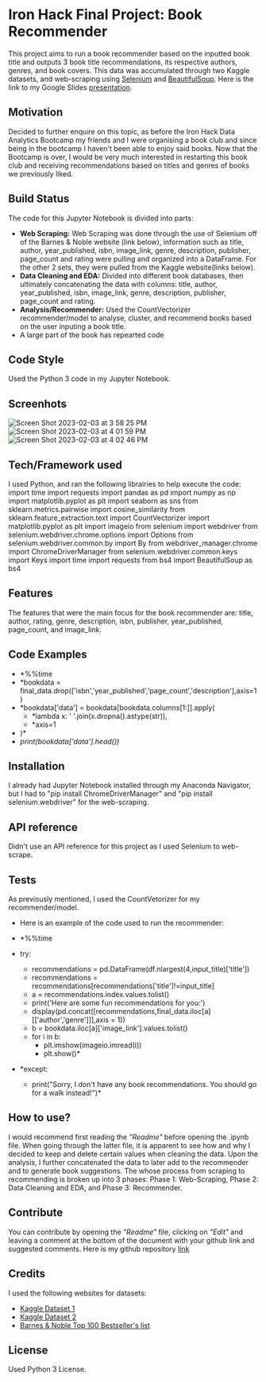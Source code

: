# Iron Hack Final Project: Book Recommender
This project aims to run a book recommender based on the inputted book title and outputs 3 book title recommendations, its respective authors, genres, and book covers. This data was accumulated through two Kaggle datasets, and web-scraping using [Selenium](https://selenium-python.readthedocs.io/) and [BeautifulSoup](https://www.crummy.com/software/BeautifulSoup/bs4/doc/). Here is the link to my Google Slides  [presentation](https://docs.google.com/presentation/d/1DpB_7iD-pqaU0gNgE7iDsF7sMrAUeTNN147uk_t6Wqk/edit?usp=sharing). 

## Motivation
Decided to further enquire on this topic, as before the Iron Hack Data Analytics Bootcamp my friends and I were organising a book club and since being in the bootcamp I haven't been able to enjoy said books. Now that the Bootcamp is over, I would be very much interested in restarting this book club and receiving recommendations based on titles and genres of books we previously liked.  

## Build Status
The code for this Jupyter Notebook is divided into parts: 
  - __Web Scraping:__ Web Scraping was done through the use of Selenium off of the Barnes & Noble website (link below), information such as title, author, year_published, isbn,    image_link, genre, description, publisher, page_count and rating were pulling and organized into a DataFrame. For the other 2 sets, they were pulled from the Kaggle website(links below).
  - __Data Cleaning and EDA:__ Divided into different book databases, then ultimately concatenating the data with columns: title, author, year_published, isbn,    image_link, genre, description, publisher, page_count and rating.
  - __Analysis/Recommender:__ Used the CountVectorizer recommender/model to analyse, cluster, and recommend books based on the user inputing a book title.
  - A large part of the book has repearted code

## Code Style
Used the Python 3 code in my Jupyter Notebook.

## Screenhots
![Screen Shot 2023-02-03 at 3 58 25 PM](https://user-images.githubusercontent.com/117981133/216635192-9e74001c-fca9-4a88-a20d-6aa9c48a7b32.png)
![Screen Shot 2023-02-03 at 4 01 59 PM](https://user-images.githubusercontent.com/117981133/216636080-24acca1b-ed76-4fa7-a2f7-a3c42e013907.png)
![Screen Shot 2023-02-03 at 4 02 46 PM](https://user-images.githubusercontent.com/117981133/216636282-25bb0e4d-6587-473a-afa1-a71c20431419.png)


## Tech/Framework used
I used Python, and ran the following librairies to help execute the code:
import time
import requests
import pandas as pd
import numpy as np
import matplotlib.pyplot as plt
import seaborn as sns
from sklearn.metrics.pairwise import cosine_similarity
from sklearn.feature_extraction.text import CountVectorizer
import matplotlib.pyplot as plt
import imageio
from selenium import webdriver
from selenium.webdriver.chrome.options import Options
from selenium.webdriver.common.by import By
from webdriver_manager.chrome import ChromeDriverManager
from selenium.webdriver.common.keys import Keys
import time
import requests
from bs4 import BeautifulSoup as bs4

## Features
The features that were the main focus for the book recommender are: title, author, rating, genre, description, isbn, publisher, year_published, page_count, and image_link. 

## Code Examples
- *%%time
- *bookdata = final_data.drop(['isbn','year_published','page_count','description'],axis=1)
- *bookdata['data'] = bookdata[bookdata.columns[1:]].apply(
    - *lambda x: ' '.join(x.dropna().astype(str)),
    - *axis=1
- )*
- *print(bookdata['data'].head())*

## Installation
I already had Jupyter Notebook installed through my Anaconda Navigator, but I had to "pip install ChromeDriverManager" and "pip install selenium.webdriver" for the web-scraping. 

## API reference
Didn't use an API reference for this project as I used Selenium to web-scrape. 

## Tests
As previously mentioned, I used the CountVetorizer for my recommender/model. 
- Here is an example of the code used to run the recommender:

- *%%time
- try:
    - recommendations = pd.DataFrame(df.nlargest(4,input_title)['title'])
    - recommendations = recommendations[recommendations['title']!=input_title]
    - a = recommendations.index.values.tolist()
    - print('Here are some fun recommendations for you:')
    - display(pd.concat([recommendations,final_data.iloc[a][['author','genre']]],axis = 1))
    - b = bookdata.iloc[a]['image_link'].values.tolist()
    - for i in b:
        - plt.imshow(imageio.imread(i))
        - plt.show()*
    
- *except: 
    - print("Sorry, I don't have any book recommendations. You should go for a walk instead!")*

## How to use?
I would recommend first reading the _"Readme"_ before opening the .ipynb file. When going through the latter file, it is apparent to see how and why I decided to keep and delete certain values when cleaning the data. Upon the analysis, I further concatenated the data to later add to the recommender and to generate book suggestions. The whose process from scraping to recommending is broken up into 3 phases: Phase 1: Web-Scraping, Phase 2: Data Cleaning and EDA, and Phase 3: Recommender.

## Contribute
You can contribute by opening the _"Readme"_ file, clicking on _"Edit"_ and leaving a comment at the bottom of the document with your github link and suggested comments. 
Here is my github repository [link](https://github.com/mmmaxime?tab=repositories)

## Credits
I used the following websites for datasets:
- [Kaggle Dataset 1](https://www.kaggle.com/datasets/thedevastator/comprehensive-overview-of-52478-goodreads-best-b)
- [Kaggle Dataset 2](https://www.kaggle.com/datasets/dylanjcastillo/7k-books-with-metadata)
- [Barnes & Noble Top 100 Bestseller's list](https://www.barnesandnoble.com/b/books/_/N-1fZ29Z8q8)

## License
Used Python 3 License. 
